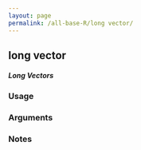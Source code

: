 ```yaml
---
layout: page
permalink: /all-base-R/long vector/
---
```


## __long vector__

#### _Long Vectors_

### Usage

### Arguments

### Notes
